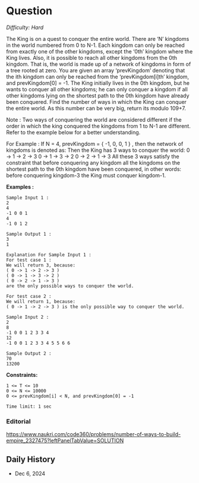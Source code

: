 # Question 

_Difficulty: Hard_

The King is on a quest to conquer the entire world.
There are ‘N’ kingdoms in the world numbered from 0 to N-1. Each kingdom can only be reached from exactly one of the other kingdoms, except the ‘0th’ kingdom where the King lives. Also, it is possible to reach all other kingdoms from the 0th kingdom.
That is, the world is made up of a network of kingdoms in form of a tree rooted at zero. You are given an array ‘prevKingdom’ denoting that the ith kingdom can only be reached from the ‘prevKingdom[i]th’ kingdom, and prevKingdom[0] = -1.
The King initially lives in the 0th kingdom, but he wants to conquer all other kingdoms; he can only conquer a kingdom if all other kingdoms lying on the shortest path to the 0th kingdom have already been conquered.
Find the number of ways in which the King can conquer the entire world. As this number can be very big, return its modulo 109+7.

Note :
Two ways of conquering the world are considered different if the order in which the king conquered the kingdoms from 1 to N-1 are different. Refer to the example below for a better understanding.

For Example :
If N = 4, prevKingdom = { -1, 0, 0, 1 } , then the network of kingdoms is denoted as:
Then the King has 3 ways to conquer the world:
0 -> 1 -> 2 -> 3
0 -> 1 -> 3 -> 2
0 -> 2 -> 1 -> 3
All these 3 ways satisfy the constraint that before conquering any kingdom all the kingdoms on the shortest path to the 0th kingdom have been conquered, in other words: before conquering kingdom-3 the King must conquer kingdom-1.

**Examples :**
```
Sample Input 1 :
2
4
-1 0 0 1
4
-1 0 1 2 

Sample Output 1 :
3
1

Explanation For Sample Input 1 :
For test case 1 : 
We will return 3, because:
( 0 -> 1 -> 2 -> 3 )
( 0 -> 1 -> 3 -> 2 )
( 0 -> 2 -> 1 -> 3 )
are the only possible ways to conquer the world.

For test case 2 : 
We will return 1, because:
( 0 -> 1 -> 2 -> 3 ) is the only possible way to conquer the world.

Sample Input 2 :
2
8
-1 0 0 1 2 3 3 4
12
-1 0 0 1 2 3 3 4 5 5 6 6

Sample Output 2 :
70
13200
```

**Constraints:**
```
1 <= T <= 10      
0 <= N <= 10000
0 <= prevKingdom[i] < N, and prevKingdom[0] = -1

Time limit: 1 sec
```

### Editorial
https://www.naukri.com/code360/problems/number-of-ways-to-build-empire_2327475?leftPanelTabValue=SOLUTION

## Daily History
- Dec 6, 2024